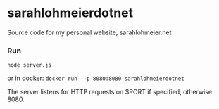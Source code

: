 # sarahlohmeierdotnet
Source code for my personal website, sarahlohmeier.net


### Run
`node server.js`

or in docker: `docker run --p 8080:8080 sarahlohmeierdotnet`

The server listens for HTTP requests on $PORT if specified, otherwise 8080.
